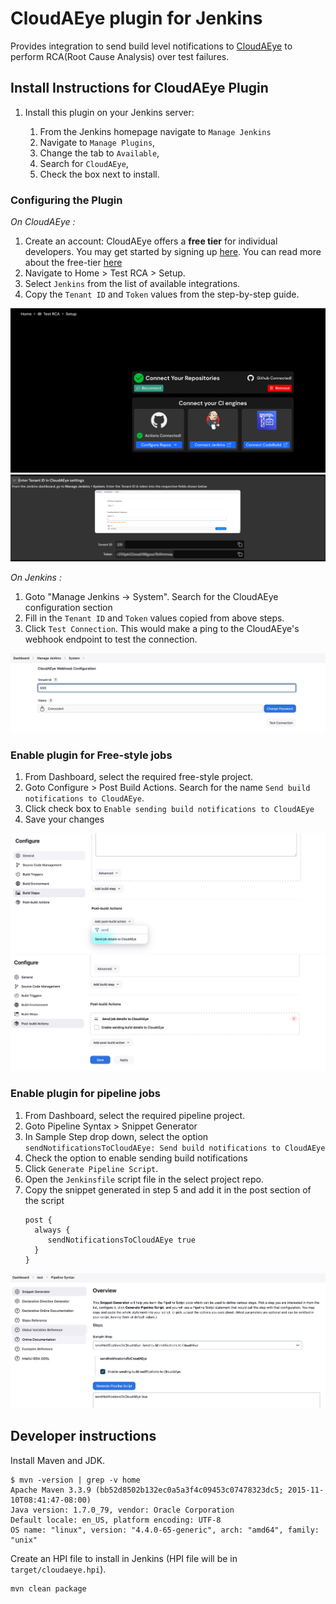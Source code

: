 # CloudAEye plugin for Jenkins

Provides integration to send build level notifications to [CloudAEye](https://www.cloudaeye.com/) to perform RCA(Root Cause Analysis) over test failures.

## Install Instructions for CloudAEye Plugin

1. Install this plugin on your Jenkins server:

    1.  From the Jenkins homepage navigate to `Manage Jenkins`
    2.  Navigate to `Manage Plugins`,
    3.  Change the tab to `Available`,
    4.  Search for `CloudAEye`,
    5.  Check the box next to install.

### Configuring the Plugin

*On CloudAEye :*
1. Create an account: CloudAEye offers a **free tier** for individual developers. You may get started by signing up [here](https://console.cloudaeye.com/signup). You can read more about the free-tier [here](https://docs.cloudaeye.com/free-tier.html)
2. Navigate to Home > Test RCA > Setup.
3. Select `Jenkins` from the list of available integrations.
4. Copy the `Tenant ID` and `Token` values from the step-by-step guide.

![image][img-cloudaeye-setup]
![image][img-cloudaeye-creds]

*On Jenkins :*
1. Goto "Manage Jenkins → System". Search for the CloudAEye configuration section
2. Fill in the `Tenant ID` and `Token` values copied from above steps.
3. Click `Test Connection`. This would make a ping to the CloudAEye's webhook endpoint to test the connection.

![image][img-global-configuration]


### Enable plugin for Free-style jobs

1. From Dashboard, select the required free-style project.
2. Goto Configure > Post Build Actions. Search for the name `Send build notifications to CloudAEye`.
3. Click check box to `Enable sending build notifications to CloudAEye`
4. Save your changes

![image][img-add-as-postbuild]
![image][img-enable-postbuild]

### Enable plugin for pipeline jobs

1. From Dashboard, select the required pipeline project.
2. Goto Pipeline Syntax > Snippet Generator
3. In Sample Step drop down, select the option `sendNotificationsToCloudAEye: Send build notifications to CloudAEye`
4. Check the option to enable sending build notifications
5. Click `Generate Pipeline Script`. 
6. Open the `Jenkinsfile` script file in the select project repo. 
7. Copy the snippet generated in step 5 and add it in the post section of the script
   ``` 
   post {
     always {
        sendNotificationsToCloudAEye true
     }
   }
   ```
![image][img-pipeline-script-generator]

## Developer instructions

Install Maven and JDK.

```shell
$ mvn -version | grep -v home
Apache Maven 3.3.9 (bb52d8502b132ec0a5a3f4c09453c07478323dc5; 2015-11-10T08:41:47-08:00)
Java version: 1.7.0_79, vendor: Oracle Corporation
Default locale: en_US, platform encoding: UTF-8
OS name: "linux", version: "4.4.0-65-generic", arch: "amd64", family: "unix"
```

Create an HPI file to install in Jenkins (HPI file will be in
`target/cloudaeye.hpi`).

```shell
mvn clean package
```

[img-global-configuration]: /docs/GlobalConfiguration.png
[img-cloudaeye-setup]: /docs/CloudAEyeSetup.png
[img-add-as-postbuild]: /docs/AddAsPostBuild.png
[img-enable-postbuild]: /docs/EnablePostBuildAction.png
[img-cloudaeye-creds]: /docs/CloudAEyeCreds.png
[img-pipeline-script-generator]: /docs/PipelineScriptGenerator.png